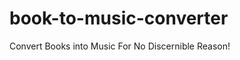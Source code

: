 book-to-music-converter
=======================

Convert Books into Music For No Discernible Reason!
